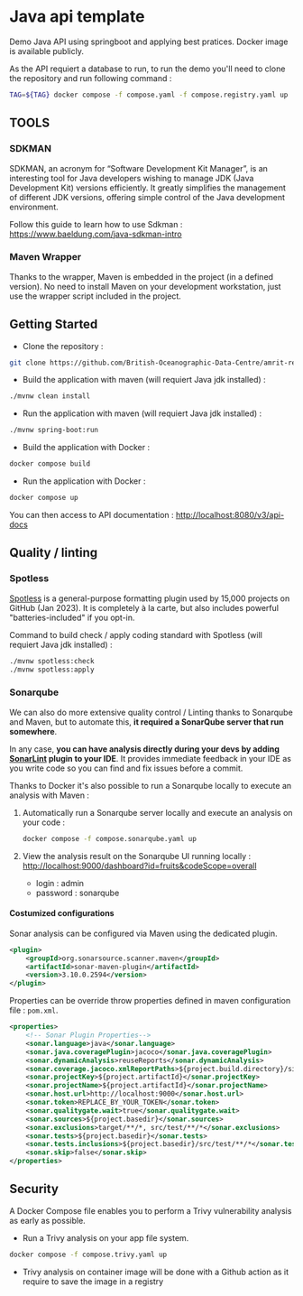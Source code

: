 # Java api template

Demo Java API using springboot and applying best pratices. Docker image is available publicly.

As the API requiert a database to run, to run the demo you'll need to clone the repository and run following command :

```bash
TAG=${TAG} docker compose -f compose.yaml -f compose.registry.yaml up
```

## TOOLS

### SDKMAN

SDKMAN, an acronym for “Software Development Kit Manager”, is an interesting tool for Java developers wishing to manage JDK (Java Development Kit) versions efficiently. It greatly simplifies the management of different JDK versions, offering simple control of the Java development environment.

Follow this guide to learn how to use Sdkman : <https://www.baeldung.com/java-sdkman-intro>

### Maven Wrapper

Thanks to the wrapper, Maven is embedded in the project (in a defined version). No need to install Maven on your development workstation, just use the wrapper script included in the project.

## Getting Started

- Clone the repository :

```bash
git clone https://github.com/British-Oceanographic-Data-Centre/amrit-repos.git
```

- Build the application with maven (will requiert Java jdk installed) :

```bash
./mvnw clean install
```

- Run the application with maven (will requiert Java jdk installed) :

```bash
./mvnw spring-boot:run
```

- Build the application with Docker :

```bash
docker compose build
```

- Run the application with Docker :

```bash
docker compose up
```

You can then access to API documentation : <http://localhost:8080/v3/api-docs>

## Quality / linting

### Spotless

[Spotless](https://github.com/diffplug/spotless/) is a general-purpose formatting plugin used by 15,000 projects on GitHub (Jan 2023). It is completely à la carte, but also includes powerful "batteries-included" if you opt-in.

Command to build check / apply coding standard with Spotless (will requiert Java jdk installed) :

```bash
./mvnw spotless:check
./mvnw spotless:apply
```

### Sonarqube

We can also do more extensive quality control / Linting thanks to Sonarqube and Maven, but to automate this, **it required a SonarQube server that run somewhere**.

In any case, **you can have analysis directly during your devs by adding [SonarLint](https://docs.sonarsource.com/sonarlint/vs-code/) plugin to your IDE**. It provides immediate feedback in your IDE as you write code so you can find and fix issues before a commit.

Thanks to Docker it's also possible to run a Sonarqube locally to execute an analysis with Maven :

1. Automatically run a Sonarqube server locally and execute an analysis on your code :

    ```bash
    docker compose -f compose.sonarqube.yaml up
    ```

2. View the analysis result on the Sonarqube UI running locally : <http://localhost:9000/dashboard?id=fruits&codeScope=overall>

   - login : admin
   - password : sonarqube

#### Costumized configurations

Sonar analysis can be configured via Maven using the dedicated plugin.

```xml
<plugin>
    <groupId>org.sonarsource.scanner.maven</groupId>
    <artifactId>sonar-maven-plugin</artifactId>
    <version>3.10.0.2594</version>
</plugin>
```

Properties can be override throw properties defined in maven configuration file : `pom.xml`.

```xml
<properties>
    <!-- Sonar Plugin Properties-->
    <sonar.language>java</sonar.language>
    <sonar.java.coveragePlugin>jacoco</sonar.java.coveragePlugin>
    <sonar.dynamicAnalysis>reuseReports</sonar.dynamicAnalysis>
    <sonar.coverage.jacoco.xmlReportPaths>${project.build.directory}/site/jacoco/jacoco.xml</sonar.coverage.jacoco.xmlReportPaths>
    <sonar.projectKey>${project.artifactId}</sonar.projectKey>
    <sonar.projectName>${project.artifactId}</sonar.projectName>
    <sonar.host.url>http://localhost:9000</sonar.host.url>
    <sonar.token>REPLACE_BY_YOUR_TOKEN</sonar.token>
    <sonar.qualitygate.wait>true</sonar.qualitygate.wait>
    <sonar.sources>${project.basedir}</sonar.sources>
    <sonar.exclusions>target/**/*, src/test/**/*</sonar.exclusions>
    <sonar.tests>${project.basedir}</sonar.tests>
    <sonar.tests.inclusions>${project.basedir}/src/test/**/*</sonar.tests.inclusions>
    <sonar.skip>false</sonar.skip>
</properties>
```

## Security

A Docker Compose file enables you to perform a Trivy vulnerability analysis as early as possible.

- Run a Trivy analysis on your app file system.

```bash
docker compose -f compose.trivy.yaml up
```

- Trivy analysis on container image will be done with a Github action as it require to save the image in a registry
